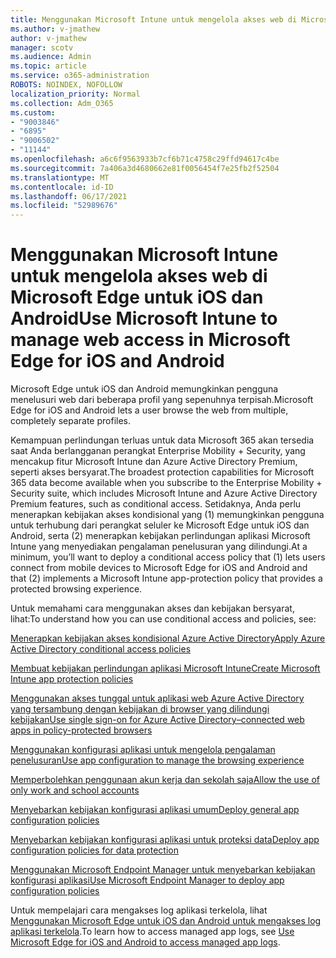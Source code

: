 ```yaml
---
title: Menggunakan Microsoft Intune untuk mengelola akses web di Microsoft Edge untuk iOS dan Android
ms.author: v-jmathew
author: v-jmathew
manager: scotv
ms.audience: Admin
ms.topic: article
ms.service: o365-administration
ROBOTS: NOINDEX, NOFOLLOW
localization_priority: Normal
ms.collection: Adm_O365
ms.custom:
- "9003846"
- "6895"
- "9006502"
- "11144"
ms.openlocfilehash: a6c6f9563933b7cf6b71c4758c29ffd94617c4be
ms.sourcegitcommit: 7a406a3d4680662e81f0056454f7e25fb2f52504
ms.translationtype: MT
ms.contentlocale: id-ID
ms.lasthandoff: 06/17/2021
ms.locfileid: "52989676"
---
```

# <a name="use-microsoft-intune-to-manage-web-access-in-microsoft-edge-for-ios-and-android"></a><span data-ttu-id="b8260-102">Menggunakan Microsoft Intune untuk mengelola akses web di Microsoft Edge untuk iOS dan Android</span><span class="sxs-lookup"><span data-stu-id="b8260-102">Use Microsoft Intune to manage web access in Microsoft Edge for iOS and Android</span></span>

<span data-ttu-id="b8260-103">Microsoft Edge untuk iOS dan Android memungkinkan pengguna menelusuri web dari beberapa profil yang sepenuhnya terpisah.</span><span class="sxs-lookup"><span data-stu-id="b8260-103">Microsoft Edge for iOS and Android lets a user browse the web from multiple, completely separate profiles.</span></span>

<span data-ttu-id="b8260-104">Kemampuan perlindungan terluas untuk data Microsoft 365 akan tersedia saat Anda berlangganan perangkat Enterprise Mobility + Security, yang mencakup fitur Microsoft Intune dan Azure Active Directory Premium, seperti akses bersyarat.</span><span class="sxs-lookup"><span data-stu-id="b8260-104">The broadest protection capabilities for Microsoft 365 data become available when you subscribe to the Enterprise Mobility + Security suite, which includes Microsoft Intune and Azure Active Directory Premium features, such as conditional access.</span></span> <span data-ttu-id="b8260-105">Setidaknya, Anda perlu menerapkan kebijakan akses kondisional yang (1) memungkinkan pengguna untuk terhubung dari perangkat seluler ke Microsoft Edge untuk iOS dan Android, serta (2) menerapkan kebijakan perlindungan aplikasi Microsoft Intune yang menyediakan pengalaman penelusuran yang dilindungi.</span><span class="sxs-lookup"><span data-stu-id="b8260-105">At a minimum, you’ll want to deploy a conditional access policy that (1) lets users connect from mobile devices to Microsoft Edge for iOS and Android and that (2) implements a Microsoft Intune app-protection policy that provides a protected browsing experience.</span></span>

<span data-ttu-id="b8260-106">Untuk memahami cara menggunakan akses dan kebijakan bersyarat, lihat:</span><span class="sxs-lookup"><span data-stu-id="b8260-106">To understand how you can use conditional access and policies, see:</span></span>

[<span data-ttu-id="b8260-107">Menerapkan kebijakan akses kondisional Azure Active Directory</span><span class="sxs-lookup"><span data-stu-id="b8260-107">Apply Azure Active Directory conditional access policies</span></span>](https://go.microsoft.com/fwlink/?linkid=2132481)

[<span data-ttu-id="b8260-108">Membuat kebijakan perlindungan aplikasi Microsoft Intune</span><span class="sxs-lookup"><span data-stu-id="b8260-108">Create Microsoft Intune app protection policies</span></span>](https://go.microsoft.com/fwlink/?linkid=2132651)

[<span data-ttu-id="b8260-109">Menggunakan akses tunggal untuk aplikasi web Azure Active Directory yang tersambung dengan kebijakan di browser yang dilindungi kebijakan</span><span class="sxs-lookup"><span data-stu-id="b8260-109">Use single sign-on for Azure Active Directory–connected web apps in policy-protected browsers</span></span>](https://go.microsoft.com/fwlink/?linkid=2132482)

[<span data-ttu-id="b8260-110">Menggunakan konfigurasi aplikasi untuk mengelola pengalaman penelusuran</span><span class="sxs-lookup"><span data-stu-id="b8260-110">Use app configuration to manage the browsing experience</span></span>](https://go.microsoft.com/fwlink/?linkid=2132483)

[<span data-ttu-id="b8260-111">Memperbolehkan penggunaan akun kerja dan sekolah saja</span><span class="sxs-lookup"><span data-stu-id="b8260-111">Allow the use of only work and school accounts</span></span>](https://go.microsoft.com/fwlink/?linkid=2132652)

[<span data-ttu-id="b8260-112">Menyebarkan kebijakan konfigurasi aplikasi umum</span><span class="sxs-lookup"><span data-stu-id="b8260-112">Deploy general app configuration policies</span></span>](https://go.microsoft.com/fwlink/?linkid=2132653)

[<span data-ttu-id="b8260-113">Menyebarkan kebijakan konfigurasi aplikasi untuk proteksi data</span><span class="sxs-lookup"><span data-stu-id="b8260-113">Deploy app configuration policies for data protection</span></span>](https://go.microsoft.com/fwlink/?linkid=2132654)

[<span data-ttu-id="b8260-114">Menggunakan Microsoft Endpoint Manager untuk menyebarkan kebijakan konfigurasi aplikasi</span><span class="sxs-lookup"><span data-stu-id="b8260-114">Use Microsoft Endpoint Manager to deploy app configuration policies</span></span>](https://go.microsoft.com/fwlink/?linkid=2132707)

<span data-ttu-id="b8260-115">Untuk mempelajari cara mengakses log aplikasi terkelola, lihat [Menggunakan Microsoft Edge untuk iOS dan Android untuk mengakses log aplikasi terkelola](https://go.microsoft.com/fwlink/?linkid=2132578).</span><span class="sxs-lookup"><span data-stu-id="b8260-115">To learn how to access managed app logs, see [Use Microsoft Edge for iOS and Android to access managed app logs](https://go.microsoft.com/fwlink/?linkid=2132578).</span></span>
